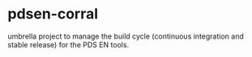 # pdsen-corral
umbrella project to manage the build cycle (continuous integration and stable release) for the PDS EN tools. 
